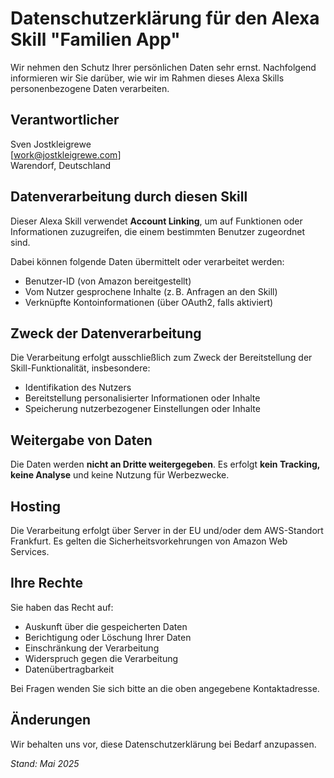 # Datenschutzerklärung für den Alexa Skill "Familien App"

Wir nehmen den Schutz Ihrer persönlichen Daten sehr ernst. Nachfolgend informieren wir Sie darüber, wie wir im Rahmen dieses Alexa Skills personenbezogene Daten verarbeiten.

## Verantwortlicher

Sven Jostkleigrewe  
[work@jostkleigrewe.com]  
Warendorf, Deutschland

## Datenverarbeitung durch diesen Skill

Dieser Alexa Skill verwendet **Account Linking**, um auf Funktionen oder Informationen zuzugreifen, die einem bestimmten Benutzer zugeordnet sind.

Dabei können folgende Daten übermittelt oder verarbeitet werden:

- Benutzer-ID (von Amazon bereitgestellt)
- Vom Nutzer gesprochene Inhalte (z. B. Anfragen an den Skill)
- Verknüpfte Kontoinformationen (über OAuth2, falls aktiviert)

## Zweck der Datenverarbeitung

Die Verarbeitung erfolgt ausschließlich zum Zweck der Bereitstellung der Skill-Funktionalität, insbesondere:

- Identifikation des Nutzers
- Bereitstellung personalisierter Informationen oder Inhalte
- Speicherung nutzerbezogener Einstellungen oder Inhalte

## Weitergabe von Daten

Die Daten werden **nicht an Dritte weitergegeben**. Es erfolgt **kein Tracking, keine Analyse** und keine Nutzung für Werbezwecke.

## Hosting

Die Verarbeitung erfolgt über Server in der EU und/oder dem AWS-Standort Frankfurt. Es gelten die Sicherheitsvorkehrungen von Amazon Web Services.

## Ihre Rechte

Sie haben das Recht auf:

- Auskunft über die gespeicherten Daten
- Berichtigung oder Löschung Ihrer Daten
- Einschränkung der Verarbeitung
- Widerspruch gegen die Verarbeitung
- Datenübertragbarkeit

Bei Fragen wenden Sie sich bitte an die oben angegebene Kontaktadresse.

## Änderungen

Wir behalten uns vor, diese Datenschutzerklärung bei Bedarf anzupassen.

*Stand: Mai 2025*
